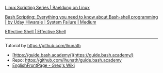 [Linux Scripting Series | Baeldung on Linux](https://www.baeldung.com/linux/linux-scripting-series) 

[Bash Scripting: Everything you need to know about Bash-shell programming | by Uday Hiwarale | System Failure | Medium](https://medium.com/sysf/bash-scripting-everything-you-need-to-know-about-bash-shell-programming-cd08595f2fba) 

[Effective Shell | Effective Shell](https://effective-shell.com/) 



---

Tutorial by https://github.com/lhunath
- [https://guide.bash.academy/](https://guide.bash.academy/) 
- Repo: https://github.com/lhunath/guide.bash.academy
- [EnglishFrontPage - Greg's Wiki](https://mywiki.wooledge.org/) 

